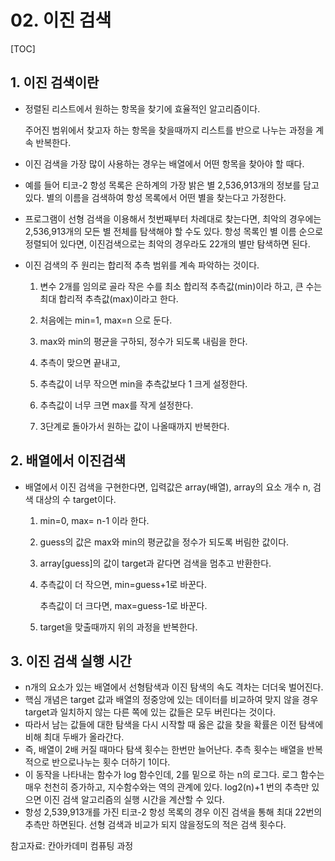 # 02. 이진 검색

[TOC]

## 1. 이진 검색이란

- 정렬된 리스트에서 원하는 항목을 찾기에 효율적인 알고리즘이다.

  주어진 범위에서 찾고자 하는 항목을 찾을때까지 리스트를 반으로 나누는 과정을 계속 반복한다.

- 이진 검색을 가장 많이 사용하는 경우는 배열에서 어떤 항목을 찾아야 할 때다.

- 예를 들어 티코-2 항성 목록은 은하계의 가장 밝은 별 2,536,913개의 정보를 담고있다. 별의 이름을 검색하여 항성 목록에서 어떤 별을 찾는다고 가정한다.

- 프로그램이 선형 검색을 이용해서 첫번째부터 차례대로  찾는다면, 최악의 경우에는 2,536,913개의 모든 별 전체를 탐색해야 할 수도 있다. 항성 목록인 별 이름 순으로 정렬되어 있다면, 이진검색으로는 최악의 경우라도 22개의 별만 탐색하면 된다.

- 이진 검색의 주 원리는 합리적 추측 범위를 계속 파악하는 것이다.

  1. 변수 2개를 임의로 골라 작은 수를 최소 합리적 추측값(min)이라 하고, 큰 수는 최대 합리적 추측값(max)이라고 한다.
  
  2. 처음에는 min=1, max=n 으로 둔다.
  
  3. max와 min의 평균을 구하되, 정수가 되도록 내림을 한다.
  
  4. 추측이 맞으면 끝내고,
  
  5. 추측값이 너무 작으면 min을 추측값보다 1 크게 설정한다.
  
  6. 추측값이 너무 크면 max를 작게 설정한다.
  
  7. 3단계로 돌아가서 원하는 값이 나올때까지 반복한다.
  
     

## 2. 배열에서 이진검색

- 배열에서 이진 검색을 구현한다면, 입력값은 array(배열), array의 요소 개수 n, 검색 대상의 수 target이다.

  1. min=0, max= n-1 이라 한다.

  2. guess의 값은 max와 min의 평균값을 정수가 되도록 버림한 값이다.

  3. array[guess]의 값이 target과 같다면 검색을 멈추고 반환한다.

  4. 추측값이 더 작으면, min=guess+1로 바꾼다.

     추측값이 더 크다면, max=guess-1로 바꾼다.

  5. target을 맞출때까지 위의 과정을 반복한다.
  
     

## 3. 이진 검색 실행 시간

- n개의 요소가 있는 배열에서 선형탐색과 이진 탐색의 속도 격차는 더더욱 벌어진다.
- 핵심 개념은 target 값과 배열의 정중앙에 있는 데이터를 비교하여 맞지 않을 경우 target과 일치하지 않는 다른 쪽에 있는 값들은 모두 버린다는 것이다.
- 따라서 남는 값들에 대한 탐색을 다시 시작할 때 옳은 값을 찾을 확률은 이전 탐색에 비해 최대 두배가 올라간다.
- 즉, 배열이 2배 커질 때마다 탐색 횟수는 한번만 늘어난다. 추측 횟수는 배열을 반복적으로 반으로나누는 횟수 더하기 1이다.
- 이 동작을 나타내는 함수가 log 함수인데, 2를 밑으로 하는 n의 로그다. 로그 함수는 매우 천천히 증가하고, 지수함수와는 역의 관계에 있다. log2(n)+1 번의 추측만 있으면 이진 검색 알고리즘의 실행 시간을 계산할 수 있다.
- 항성 2,539,913개를 가진 티코-2 항성 목록의 경우 이진 검색을 통해 최대 22번의 추측만 하면된다. 선형 검색과 비교가 되지 않을정도의 적은 검색 횟수다.



참고자료:  칸아카데미 컴퓨팅 과정